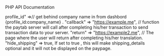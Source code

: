 PHP API Documentation

profile_id"         =>// get behind company name in from dashbord {profile_id:company_name} .
"callback"          =>   "https://example.me", // function the paytab server will call after completing his/her transaction to send transaction data to your server.
"return"            =>   "https://example2.me", // The page where the user will return after completing his/her translation.
"hide_shipping"     =>    true, If set to true , this will make shipping_details optional and it will not be displayed on the paypage. 
